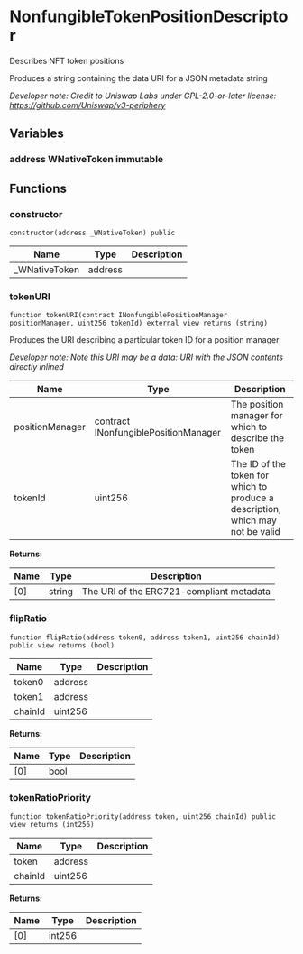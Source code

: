 

# NonfungibleTokenPositionDescriptor


Describes NFT token positions

Produces a string containing the data URI for a JSON metadata string

*Developer note: Credit to Uniswap Labs under GPL-2.0-or-later license:
https://github.com/Uniswap/v3-periphery*


## Variables
### address WNativeToken immutable




## Functions
### constructor


```solidity
constructor(address _WNativeToken) public
```



| Name | Type | Description |
| ---- | ---- | ----------- |
| _WNativeToken | address |  |

### tokenURI


```solidity
function tokenURI(contract INonfungiblePositionManager positionManager, uint256 tokenId) external view returns (string)
```

Produces the URI describing a particular token ID for a position manager

*Developer note: Note this URI may be a data: URI with the JSON contents directly inlined*

| Name | Type | Description |
| ---- | ---- | ----------- |
| positionManager | contract INonfungiblePositionManager | The position manager for which to describe the token |
| tokenId | uint256 | The ID of the token for which to produce a description, which may not be valid |

**Returns:**

| Name | Type | Description |
| ---- | ---- | ----------- |
| [0] | string | The URI of the ERC721-compliant metadata |

### flipRatio


```solidity
function flipRatio(address token0, address token1, uint256 chainId) public view returns (bool)
```



| Name | Type | Description |
| ---- | ---- | ----------- |
| token0 | address |  |
| token1 | address |  |
| chainId | uint256 |  |

**Returns:**

| Name | Type | Description |
| ---- | ---- | ----------- |
| [0] | bool |  |

### tokenRatioPriority


```solidity
function tokenRatioPriority(address token, uint256 chainId) public view returns (int256)
```



| Name | Type | Description |
| ---- | ---- | ----------- |
| token | address |  |
| chainId | uint256 |  |

**Returns:**

| Name | Type | Description |
| ---- | ---- | ----------- |
| [0] | int256 |  |

